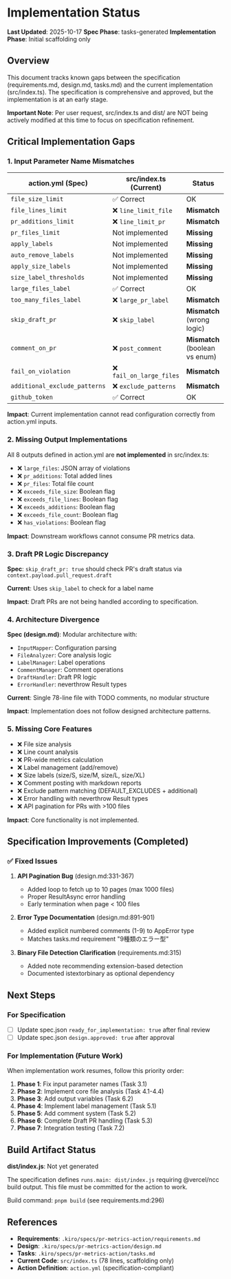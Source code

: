 # Implementation Status

**Last Updated**: 2025-10-17
**Spec Phase**: tasks-generated
**Implementation Phase**: Initial scaffolding only

## Overview

This document tracks known gaps between the specification (requirements.md, design.md, tasks.md) and the current implementation (src/index.ts). The specification is comprehensive and approved, but the implementation is at an early stage.

**Important Note**: Per user request, src/index.ts and dist/ are NOT being actively modified at this time to focus on specification refinement.

## Critical Implementation Gaps

### 1. Input Parameter Name Mismatches

| action.yml (Spec)             | src/index.ts (Current)   | Status                         |
| ----------------------------- | ------------------------ | ------------------------------ |
| `file_size_limit`             | ✅ Correct               | OK                             |
| `file_lines_limit`            | ❌ `line_limit_file`     | **Mismatch**                   |
| `pr_additions_limit`          | ❌ `line_limit_pr`       | **Mismatch**                   |
| `pr_files_limit`              | Not implemented          | **Missing**                    |
| `apply_labels`                | Not implemented          | **Missing**                    |
| `auto_remove_labels`          | Not implemented          | **Missing**                    |
| `apply_size_labels`           | Not implemented          | **Missing**                    |
| `size_label_thresholds`       | Not implemented          | **Missing**                    |
| `large_files_label`           | ✅ Correct               | OK                             |
| `too_many_files_label`        | ❌ `large_pr_label`      | **Mismatch**                   |
| `skip_draft_pr`               | ❌ `skip_label`          | **Mismatch** (wrong logic)     |
| `comment_on_pr`               | ❌ `post_comment`        | **Mismatch** (boolean vs enum) |
| `fail_on_violation`           | ❌ `fail_on_large_files` | **Mismatch**                   |
| `additional_exclude_patterns` | ❌ `exclude_patterns`    | **Mismatch**                   |
| `github_token`                | ✅ Correct               | OK                             |

**Impact**: Current implementation cannot read configuration correctly from action.yml inputs.

### 2. Missing Output Implementations

All 8 outputs defined in action.yml are **not implemented** in src/index.ts:

- ❌ `large_files`: JSON array of violations
- ❌ `pr_additions`: Total added lines
- ❌ `pr_files`: Total file count
- ❌ `exceeds_file_size`: Boolean flag
- ❌ `exceeds_file_lines`: Boolean flag
- ❌ `exceeds_additions`: Boolean flag
- ❌ `exceeds_file_count`: Boolean flag
- ❌ `has_violations`: Boolean flag

**Impact**: Downstream workflows cannot consume PR metrics data.

### 3. Draft PR Logic Discrepancy

**Spec**: `skip_draft_pr: true` should check PR's draft status via `context.payload.pull_request.draft`

**Current**: Uses `skip_label` to check for a label name

**Impact**: Draft PRs are not being handled according to specification.

### 4. Architecture Divergence

**Spec (design.md)**: Modular architecture with:

- `InputMapper`: Configuration parsing
- `FileAnalyzer`: Core analysis logic
- `LabelManager`: Label operations
- `CommentManager`: Comment operations
- `DraftHandler`: Draft PR logic
- `ErrorHandler`: neverthrow Result types

**Current**: Single 78-line file with TODO comments, no modular structure

**Impact**: Implementation does not follow designed architecture patterns.

### 5. Missing Core Features

- ❌ File size analysis
- ❌ Line count analysis
- ❌ PR-wide metrics calculation
- ❌ Label management (add/remove)
- ❌ Size labels (size/S, size/M, size/L, size/XL)
- ❌ Comment posting with markdown reports
- ❌ Exclude pattern matching (DEFAULT_EXCLUDES + additional)
- ❌ Error handling with neverthrow Result types
- ❌ API pagination for PRs with >100 files

**Impact**: Core functionality is not implemented.

## Specification Improvements (Completed)

### ✅ Fixed Issues

1. **API Pagination Bug** (design.md:331-367)
   - Added loop to fetch up to 10 pages (max 1000 files)
   - Proper ResultAsync error handling
   - Early termination when page < 100 files

2. **Error Type Documentation** (design.md:891-901)
   - Added explicit numbered comments (1-9) to AppError type
   - Matches tasks.md requirement "9種類のエラー型"

3. **Binary File Detection Clarification** (requirements.md:315)
   - Added note recommending extension-based detection
   - Documented istextorbinary as optional dependency

## Next Steps

### For Specification

- [ ] Update spec.json `ready_for_implementation: true` after final review
- [ ] Update spec.json `design.approved: true` after approval

### For Implementation (Future Work)

When implementation work resumes, follow this priority order:

1. **Phase 1**: Fix input parameter names (Task 3.1)
2. **Phase 2**: Implement core file analysis (Task 4.1-4.4)
3. **Phase 3**: Add output variables (Task 6.2)
4. **Phase 4**: Implement label management (Task 5.1)
5. **Phase 5**: Add comment system (Task 5.2)
6. **Phase 6**: Complete Draft PR handling (Task 5.3)
7. **Phase 7**: Integration testing (Task 7.2)

## Build Artifact Status

**dist/index.js**: Not yet generated

The specification defines `runs.main: dist/index.js` requiring @vercel/ncc build output. This file must be committed for the action to work.

Build command: `pnpm build` (see requirements.md:296)

## References

- **Requirements**: `.kiro/specs/pr-metrics-action/requirements.md`
- **Design**: `.kiro/specs/pr-metrics-action/design.md`
- **Tasks**: `.kiro/specs/pr-metrics-action/tasks.md`
- **Current Code**: `src/index.ts` (78 lines, scaffolding only)
- **Action Definition**: `action.yml` (specification-compliant)
